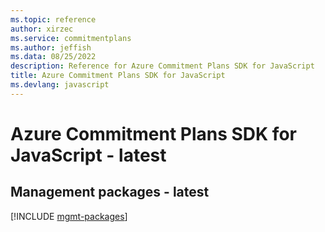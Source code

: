 ```yaml
---
ms.topic: reference
author: xirzec
ms.service: commitmentplans
ms.author: jeffish
ms.data: 08/25/2022
description: Reference for Azure Commitment Plans SDK for JavaScript
title: Azure Commitment Plans SDK for JavaScript
ms.devlang: javascript
---
```

# Azure Commitment Plans SDK for JavaScript - latest

## Management packages - latest
[!INCLUDE [mgmt-packages](commitment-plans-mgmt-index.md)]